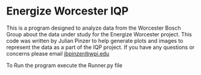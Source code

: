 # Energize Worcester IQP

This is a program designed to analyze data from the Worcester Bosch Group about the data under study for the Energize Worcester project. 
 This code was written by Julian Pinzer to help generate plots and images to represent the data as a part of the IQP project. 
 If you have any questions or concerns please email jbpinzer@wpi.edu



To Run the program execute the Runner.py file

